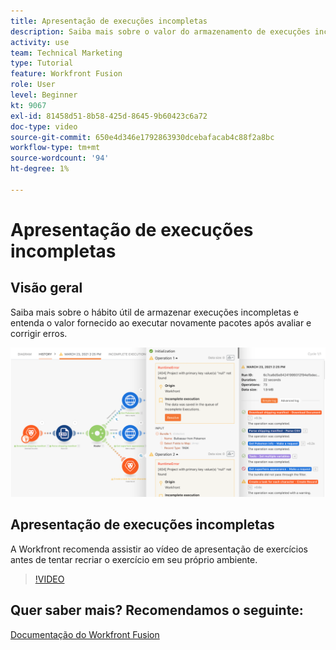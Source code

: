 ```yaml
---
title: Apresentação de execuções incompletas
description: Saiba mais sobre o valor do armazenamento de execuções incompletas e, em seguida, execute novamente pacotes após avaliar e corrigir erros em [!DNL Adobe Workfront Fusion].
activity: use
team: Technical Marketing
type: Tutorial
feature: Workfront Fusion
role: User
level: Beginner
kt: 9067
exl-id: 81458d51-8b58-425d-8645-9b60423c6a72
doc-type: video
source-git-commit: 650e4d346e1792863930dcebafacab4c88f2a8bc
workflow-type: tm+mt
source-wordcount: '94'
ht-degree: 1%

---
```


# Apresentação de execuções incompletas

## Visão geral

Saiba mais sobre o hábito útil de armazenar execuções incompletas e entenda o valor fornecido ao executar novamente pacotes após avaliar e corrigir erros.

![Uma imagem de um cenário com tratamento de erros](assets/troubleshooting-and-error-handling-8.png)

## Apresentação de execuções incompletas

A Workfront recomenda assistir ao vídeo de apresentação de exercícios antes de tentar recriar o exercício em seu próprio ambiente.

>[!VIDEO](https://video.tv.adobe.com/v/335308/?quality=12&learn=on)

## Quer saber mais? Recomendamos o seguinte:

[Documentação do Workfront Fusion](https://experienceleague.adobe.com/docs/workfront/using/adobe-workfront-fusion/workfront-fusion-2.html?lang=en)
